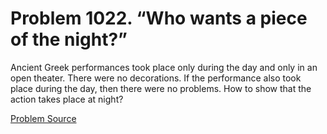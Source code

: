 # Problem 1022. “Who wants a piece of the night?”

Ancient Greek performances took place only during the day and only in an open theater. There were no decorations. If the performance also took place during the day, then there were no problems. How to show that the action takes place at night?

[Problem Source](https://www.trizland.ru/tasks/1824/)